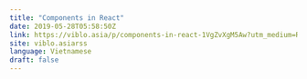 ```yaml
---
title: "Components in React"
date: 2019-05-28T05:58:50Z
link: https://viblo.asia/p/components-in-react-1VgZvXgM5Aw?utm_medium=RSS&utm_source=news.12bit.vn
site: viblo.asiarss
language: Vietnamese
draft: false
---
```

